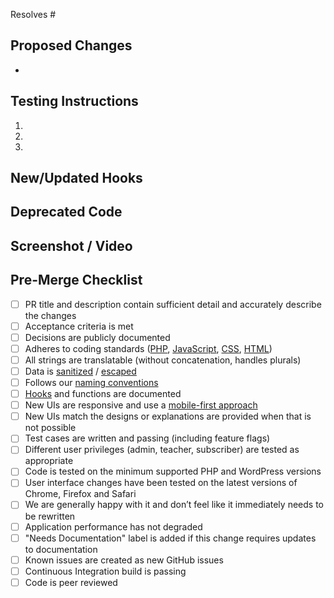 Resolves #

## Proposed Changes

*

## Testing Instructions
1.
2.
3.

## New/Updated Hooks
<!-- Add the following only if there are new/updated actions or filters. Please provide a brief description of what they do and any arguments they may take. Be sure to also add the "Hooks" label to this PR. -->

## Deprecated Code
<!-- Add the following only if there is any code that is being deprecated. Please list the replacement function or hook that should be called instead, if applicable. Be sure to also add the "Deprecation" label to this PR. -->

## Screenshot / Video


## Pre-Merge Checklist
<!-- Complete applicable items on this checklist **before** merging. Items that are not applicable can be left unchecked.

Both the PR author and reviewer are responsible for ensuring the checklist is completed. -->
- [ ] PR title and description contain sufficient detail and accurately describe the changes
- [ ] Acceptance criteria is met
- [ ] Decisions are publicly documented
- [ ] Adheres to coding standards ([PHP](https://developer.wordpress.org/coding-standards/wordpress-coding-standards/php/), [JavaScript](https://developer.wordpress.org/coding-standards/wordpress-coding-standards/javascript/), [CSS](https://developer.wordpress.org/coding-standards/wordpress-coding-standards/css/), [HTML](https://developer.wordpress.org/coding-standards/wordpress-coding-standards/html/))
- [ ] All strings are translatable (without concatenation, handles plurals)
- [ ] Data is [sanitized](https://developer.wordpress.org/apis/security/sanitizing/) / [escaped](https://developer.wordpress.org/apis/security/escaping/)
- [ ] Follows our [naming conventions](https://senseip2.wordpress.com/programming-standards-best-practices/naming-conventions/)
- [ ] [Hooks](https://senseip2.wordpress.com/2020/07/06/sensei-lms-hook-docs/) and functions are documented
- [ ] New UIs are responsive and use a [mobile-first approach](https://zellwk.com/blog/how-to-write-mobile-first-css/)
- [ ] New UIs match the designs or explanations are provided when that is not possible
- [ ] Test cases are written and passing (including feature flags)
- [ ] Different user privileges (admin, teacher, subscriber) are tested as appropriate
- [ ] Code is tested on the minimum supported PHP and WordPress versions
- [ ] User interface changes have been tested on the latest versions of Chrome, Firefox and Safari
- [ ] We are generally happy with it and don’t feel like it immediately needs to be rewritten
- [ ] Application performance has not degraded
- [ ] "Needs Documentation" label is added if this change requires updates to documentation
- [ ] Known issues are created as new GitHub issues
- [ ] Continuous Integration build is passing
- [ ] Code is peer reviewed
